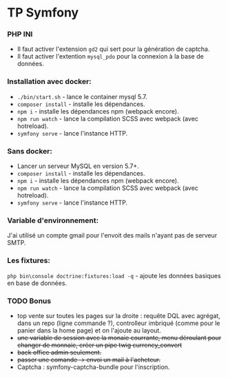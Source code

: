 # TP Symfony

### PHP INI
* Il faut activer l'extension `gd2` qui sert pour la génération de captcha.
* Il faut activer l'extention `mysql_pdo` pour la connexion à la base de données.

### Installation avec docker:
* `./bin/start.sh` - lance le container mysql 5.7.
* `composer install` - installe les dépendances.
* `npm i` - installe les dépendances npm (webpack encore).
* `npm run watch` - lance la compilation SCSS avec webpack (avec hotreload).
* `symfony serve` - lance l'instance HTTP.

### Sans docker:
* Lancer un serveur MySQL en version 5.7+.
* `composer install` - installe les dépendances.
* `npm i` - installe les dépendances npm (webpack encore).
* `npm run watch` - lance la compilation SCSS avec webpack (avec hotreload).
* `symfony serve` - lance l'instance HTTP.

### Variable d'environnement:
J'ai utilisé un compte gmail pour l'envoit des mails n'ayant pas de serveur SMTP.

### Les fixtures:
`php bin\console doctrine:fixtures:load -q` - ajoute les données basiques en base de données.

### TODO Bonus
* top vente sur toutes les pages sur la droite : requête DQL avec agrégat, dans un repo (ligne commande ?), controlleur imbriqué (comme pour le panier dans la home page) et on l'ajoute au layout.
* ~~une variable de session avec la monaie courrante, menu déroulant pour changer de monnaie, créer un pipe twig currency_convert~~
* ~~back office admin seulement.~~
* ~~passer une comande -> envoi un mail à l'acheteur.~~
* Captcha : symfony-captcha-bundle pour l'inscription.
